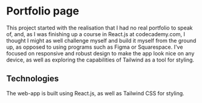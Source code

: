 # Portfolio page

This project started with the realisation that I had no real portfolio to speak of, and, as I was finishing up a course in React.js at codecademy.com, I thought I might as well challenge myself and build it myself from the ground up, as opposed to using programs such as Figma or Squarespace. I've focused on responsive and robust design to make the app look nice on any device, as well as exploring the capabilities of Tailwind as a tool for styling.

## Technologies

The web-app is built using React.js, as well as Tailwind CSS for styling.
